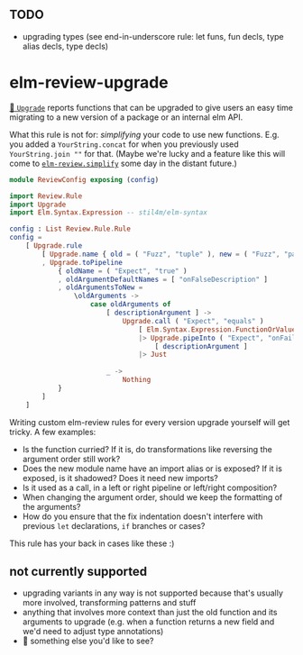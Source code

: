 ## TODO
- upgrading types (see end-in-underscore rule: let funs, fun decls, type alias decls, type decls)

# elm-review-upgrade

[🔧 `Upgrade`](https://package.elm-lang.org/packages/lue-bird/elm-review-upgrade/1.0.0/Upgrade/ "Provides automatic fixes") reports functions that can be upgraded to give users an easy time migrating to a new version of a package or an internal elm API.

What this rule is not for: _simplifying_ your code to use new functions.
E.g. you added a `YourString.concat` for when you previously used `YourString.join ""` for that.
(Maybe we're lucky and a feature like this will come to [`elm-review.simplify`](https://dark.elm.dmy.fr/packages/jfmengels/elm-review-simplify/latest/) some day in the distant future.)

```elm
module ReviewConfig exposing (config)

import Review.Rule
import Upgrade
import Elm.Syntax.Expression -- stil4m/elm-syntax

config : List Review.Rule.Rule
config =
    [ Upgrade.rule
        [ Upgrade.name { old = ( "Fuzz", "tuple" ), new = ( "Fuzz", "pair" ) }
        , Upgrade.toPipeline
            { oldName = ( "Expect", "true" )
            , oldArgumentDefaultNames = [ "onFalseDescription" ]
            , oldArgumentsToNew =
                \oldArguments ->
                    case oldArguments of
                        [ descriptionArgument ] ->
                            Upgrade.call ( "Expect", "equals" )
                                [ Elm.Syntax.Expression.FunctionOrValue [ "Bool" ] "True" ]
                                |> Upgrade.pipeInto ( "Expect", "onFail" )
                                    [ descriptionArgument ]
                                |> Just
                        
                        _ ->
                            Nothing
            }
        ]
    ]
```

Writing custom elm-review rules for every version upgrade yourself will get tricky.
A few examples:
- Is the function curried? If it is, do transformations like reversing the argument order still work?
- Does the new module name have an import alias or is exposed? If it is exposed, is it shadowed? Does it need new imports?
- Is it used as a call, in a left or right pipeline or left/right composition?
- When changing the argument order, should we keep the formatting of the arguments?
- How do you ensure that the fix indentation doesn't interfere with previous `let` declarations, `if` branches or cases?

This rule has your back in cases like these :)

## not currently supported
- upgrading variants in any way is not supported because that's usually more involved, transforming patterns and stuff
- anything that involves more context than just the old function and its arguments to upgrade (e.g. when a function returns a new field and we'd need to adjust type annotations)
- 👀 something else you'd like to see?
